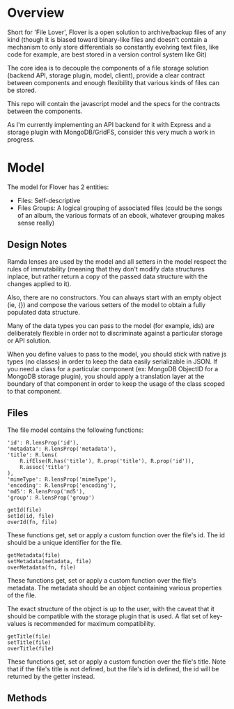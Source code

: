 # Overview

Short for 'File Lover', Flover is a open solution to archive/backup files of any kind (though it is biased toward binary-like files and doesn't contain a mechanism to only store differentials so constantly evolving text files, like code for example, are best stored in a version control system like Git)

The core idea is to decouple the components of a file storage solution (backend API, storage plugin, model, client), provide a clear contract between components and enough flexibility that various kinds of files can be stored.

This repo will contain the javascript model and the specs for the contracts between the components.

As I'm currently implementing an API backend for it with Express and a storage plugin with MongoDB/GridFS, consider this very much a work in progress.

# Model

The model for Flover has 2 entities:
- Files: Self-descriptive
- Files Groups: A logical grouping of associated files (could be the songs of an album, the various formats of an ebook, whatever grouping makes sense really)

## Design Notes

Ramda lenses are used by the model and all setters in the model respect the rules of immutability (meaning that they don't modify data structures inplace, but rather return a copy of the passed data structure with the changes applied to it).

Also, there are no constructors. You can always start with an empty object (ie, {}) and compose the various setters of the model to obtain a fully populated data structure.

Many of the data types you can pass to the model (for example, ids) are deliberately flexible in order not to discriminate against a particular storage or API solution.

When you define values to pass to the model, you should stick with native js types (no classes) in order to keep the data easily serializable in JSON. If you need a class for a particular component (ex: MongoDB ObjectID for a MongoDB storage plugin), you should apply a translation layer at the boundary of that component in order to keep the usage of the class scoped to that component.

## Files

The file model contains the following functions:

    'id': R.lensProp('id'),
    'metadata': R.lensProp('metadata'),
    'title': R.lens(
        R.ifElse(R.has('title'), R.prop('title'), R.prop('id')),
        R.assoc('title')
    ),
    'mimeType': R.lensProp('mimeType'),
    'encoding': R.lensProp('encoding'),
    'md5': R.lensProp('md5'),
    'group': R.lensProp('group')

```
getId(file)
setId(id, file)
overId(fn, file)
```

These functions get, set or apply a custom function over the file's id. The id should be a unique identifier for the file.

```
getMetadata(file)
setMetadata(metadata, file)
overMetadata(fn, file)
```

These functions get, set or apply a custom function over the file's metadata. The metadata should be an object containing various properties of the file. 

The exact structure of the object is up to the user, with the caveat that it should be compatible with the storage plugin that is used. A flat set of key-values is recommended for maximum compatibility.

```
getTitle(file)
setTitle(file)
overTitle(file)
```

These functions get, set or apply a custom function over the file's title. Note that if the file's title is not defined, but the file's id is defined, the id will be returned by the getter instead.

## Methods